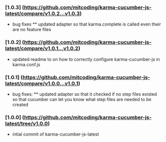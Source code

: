 ### [1.0.3] (https://github.com/mitcoding/karma-cucumber-js-latest/compare/v1.0.2...v1.0.3)
* bug fixes
** updated adapter so that karma.complete is called even their are no feature files
### [1.0.2] (https://github.com/mitcoding/karma-cucumber-js-latest/compare/v1.0.1...v1.0.2)
* updated readme to on how to correctly configure karma-cucumber-js in karma.conf.js
### [1.0.1] (https://github.com/mitcoding/karma-cucumber-js-latest/compare/v1.0.0...v1.0.1)
* bug fixes:
** updated adapter so that it checked if no step files existed so that cucumber can let you know what step files are needed to be created
### [1.0.0] (https://github.com/mitcoding/karma-cucumber-js-latest/tree/v1.0.0)
* intial commit of karma-cucumber-js-latest	
